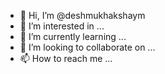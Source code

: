 - 👋 Hi, I’m @deshmukhakshaym
- 👀 I’m interested in ...
- 🌱 I’m currently learning ...
- 💞️ I’m looking to collaborate on ...
- 📫 How to reach me ...

<!---
deshmukhakshaym/deshmukhakshaym is a ✨ special ✨ repository because its `README.md` (this file) appears on your GitHub profile.
You can click the Preview link to take a look at your changes.
--->
